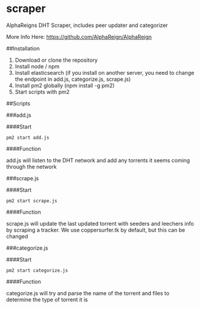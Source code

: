 # scraper
AlphaReigns DHT Scraper, includes peer updater and categorizer

More Info Here: https://github.com/AlphaReign/AlphaReign


##Installation

1. Download or clone the repository
2. Install node / npm
3. Install elasticsearch (if you install on another server, you need to change the endpoint in add.js, categorize.js, scrape.js)
4. Install pm2 globally (npm install -g pm2)
5. Start scripts with pm2


##Scripts

###add.js

####Start

    pm2 start add.js

####Function

add.js will listen to the DHT network and add any torrents it seems coming through the network

###scrape.js

####Start

    pm2 start scrape.js

####Function

scrape.js will update the last updated torrent with seeders and leechers info by scraping a tracker.  We use coppersurfer.tk by default, but this can be changed

###categorize.js

####Start

    pm2 start categorize.js

####Function

categorize.js will try and parse the name of the torrent and files to determine the type of torrent it is